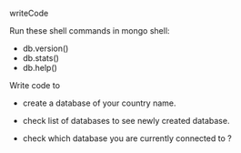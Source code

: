 writeCode

Run these shell commands in mongo shell:

- db.version()
- db.stats()
- db.help()

Write code to

- create a database of your country name.
<!-- use name of data base  -->




- check list of databases to see newly created database.
<!-- show dbs -->
- check which database you are currently connected to ?
<!-- dbs -->
